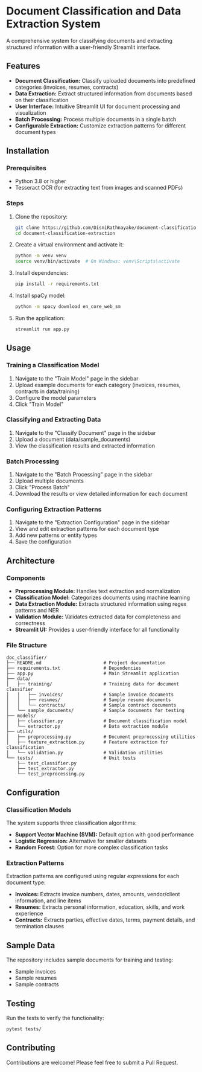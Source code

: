# Document Classification and Data Extraction System

A comprehensive system for classifying documents and extracting structured information with a user-friendly Streamlit interface.

## Features

- **Document Classification:** Classify uploaded documents into predefined categories (invoices, resumes, contracts)
- **Data Extraction:** Extract structured information from documents based on their classification
- **User Interface:** Intuitive Streamlit UI for document processing and visualization
- **Batch Processing:** Process multiple documents in a single batch
- **Configurable Extraction:** Customize extraction patterns for different document types


## Installation

### Prerequisites

- Python 3.8 or higher
- Tesseract OCR (for extracting text from images and scanned PDFs)

### Steps

1. Clone the repository:
   ```bash
   git clone https://github.com/DisniRathnayake/document-classification-extraction.git
   cd document-classification-extraction
   ```

2. Create a virtual environment and activate it:
   ```bash
   python -m venv venv
   source venv/bin/activate  # On Windows: venv\Scripts\activate
   ```

3. Install dependencies:
   ```bash
   pip install -r requirements.txt
   ```

4. Install spaCy model:
   ```bash
   python -m spacy download en_core_web_sm
   ```

5. Run the application:
   ```bash
   streamlit run app.py
   ```

## Usage

### Training a Classification Model

1. Navigate to the "Train Model" page in the sidebar
2. Upload example documents for each category (invoices, resumes, contracts in data/training) 
3. Configure the model parameters
4. Click "Train Model"

### Classifying and Extracting Data

1. Navigate to the "Classify Document" page in the sidebar
2. Upload a document (data/sample_documents)
3. View the classification results and extracted information

### Batch Processing

1. Navigate to the "Batch Processing" page in the sidebar
2. Upload multiple documents
3. Click "Process Batch"
4. Download the results or view detailed information for each document

### Configuring Extraction Patterns

1. Navigate to the "Extraction Configuration" page in the sidebar
2. View and edit extraction patterns for each document type
3. Add new patterns or entity types
4. Save the configuration

## Architecture

### Components

- **Preprocessing Module:** Handles text extraction and normalization
- **Classification Model:** Categorizes documents using machine learning
- **Data Extraction Module:** Extracts structured information using regex patterns and NER
- **Validation Module:** Validates extracted data for completeness and correctness
- **Streamlit UI:** Provides a user-friendly interface for all functionality

### File Structure

```
doc_classifier/
├── README.md                       # Project documentation
├── requirements.txt                # Dependencies
├── app.py                          # Main Streamlit application
├── data/
│   ├── training/                   # Training data for document classifier
│   │   ├── invoices/               # Sample invoice documents
│   │   ├── resumes/                # Sample resume documents
│   │   └── contracts/              # Sample contract documents
│   └── sample_documents/           # Sample documents for testing
├── models/
│   ├── classifier.py               # Document classification model
│   └── extractor.py                # Data extraction module
├── utils/
│   ├── preprocessing.py            # Document preprocessing utilities
│   ├── feature_extraction.py       # Feature extraction for classification
│   └── validation.py               # Validation utilities
└── tests/                          # Unit tests
    ├── test_classifier.py
    ├── test_extractor.py
    └── test_preprocessing.py
```

## Configuration

### Classification Models

The system supports three classification algorithms:
- **Support Vector Machine (SVM):** Default option with good performance
- **Logistic Regression:** Alternative for smaller datasets
- **Random Forest:** Option for more complex classification tasks

### Extraction Patterns

Extraction patterns are configured using regular expressions for each document type:

- **Invoices:** Extracts invoice numbers, dates, amounts, vendor/client information, and line items
- **Resumes:** Extracts personal information, education, skills, and work experience
- **Contracts:** Extracts parties, effective dates, terms, payment details, and termination clauses

## Sample Data

The repository includes sample documents for training and testing:
- Sample invoices
- Sample resumes
- Sample contracts

## Testing

Run the tests to verify the functionality:

```bash
pytest tests/
```

## Contributing

Contributions are welcome! Please feel free to submit a Pull Request.


